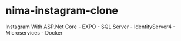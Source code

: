 # nima-instagram-clone
Instagram With ASP.Net Core - EXPO - SQL Server - IdentityServer4 - Microservices - Docker
